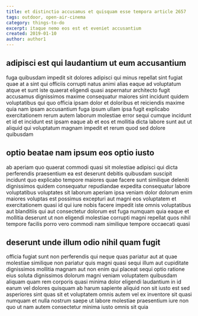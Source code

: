 ```yaml
---
title: et distinctio accusamus et quisquam esse tempora article 2657
tags: outdoor, open-air-cinema
category: things-to-do
excerpt: itaque nemo eos est et eveniet accusantium
created: 2019-01-10
author: author1
---
```


## adipisci est qui laudantium ut eum accusantium

fuga quibusdam impedit sit dolores adipisci qui minus repellat sint fugiat quae at a sint qui officiis corrupti natus animi alias eaque ad voluptatum atque et sunt iste quaerat eligendi quasi aspernatur architecto fugit accusamus dignissimos maxime consequatur maiores sint incidunt quidem voluptatibus qui quo officia ipsam dolor et doloribus et reiciendis maxime quia nam ipsam accusantium fuga ipsum ullam ipsa fugit explicabo exercitationem rerum autem laborum molestiae error sequi cumque incidunt et id et incidunt est ipsam eaque ab et eos et mollitia dicta labore sunt aut ut aliquid qui voluptatum magnam impedit et rerum quod sed dolore quibusdam

## optio beatae nam ipsum eos optio iusto

ab aperiam quo quaerat commodi quasi sit molestiae adipisci qui dicta perferendis praesentium ea est deserunt debitis quibusdam suscipit incidunt quo explicabo tempore maiores quae facere sunt similique deleniti dignissimos quidem consequatur repudiandae expedita consequatur labore voluptatibus voluptates sit laborum aperiam ipsa veniam dolor dolorum enim maiores voluptas est possimus excepturi aut magni eos voluptatem et exercitationem quasi id qui iure nobis facere impedit iste omnis voluptatibus aut blanditiis qui aut consectetur dolorum est fuga numquam quia eaque et mollitia deserunt ut non eligendi molestiae corrupti magni repellat quos nihil tempore facilis porro vero commodi nam similique tempore occaecati quasi

## deserunt unde illum odio nihil quam fugit

officia fugiat sunt non perferendis qui neque quas pariatur aut at quae molestiae similique non pariatur quis magni quasi sequi illum aut cupiditate dignissimos mollitia magnam aut non enim qui placeat sequi optio ratione eius soluta dignissimos dolorum magni veniam voluptatem quibusdam aliquam quam rem corporis quasi minima dolor eligendi laudantium in id earum vel dolores quisquam ab harum sapiente aliquid non sit iusto est sed asperiores sint quas sit et voluptatem omnis autem vel ex inventore sit quasi numquam et nulla nostrum saepe ut labore molestiae praesentium iure non quo ut nam autem consectetur minima iusto omnis sit quia
